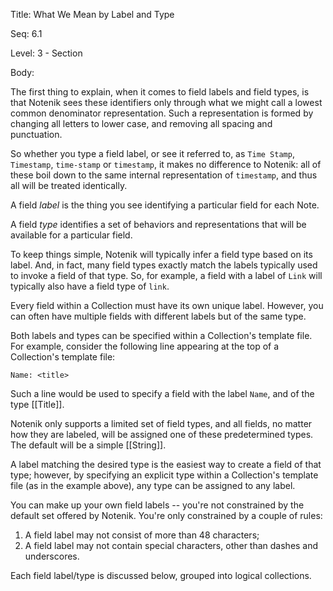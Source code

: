 Title:  What We Mean by Label and Type

Seq:    6.1

Level:  3 - Section

Body: 

The first thing to explain, when it comes to field labels and field types, is that Notenik sees these identifiers only through what we might call a lowest common denominator representation. Such a representation is formed by changing all letters to lower case, and removing all spacing and punctuation. 

So whether you type a field label, or see it referred to, as `Time Stamp`, `Timestamp`, `time-stamp` or `timestamp`, it makes no difference to Notenik: all of these boil down to the same internal representation of `timestamp`, and thus all will be treated identically.

A field *label* is the thing you see identifying a particular field for each Note. 

A field *type* identifies a set of behaviors and representations that will be available for a particular field. 

To keep things simple, Notenik will typically infer a field type based on its label. And, in fact, many field types exactly match the labels typically used to invoke a field of that type. So, for example, a field with a label of `Link` will typically also have a field type of `link`.  

Every field within a Collection must have its own unique label. However, you can often have multiple fields with different labels but of the same type. 

Both labels and types can be specified within a Collection's template file. For example, consider the following line appearing at the top of a Collection's template file: 

```
Name: <title>
```

Such a line would be used to specify a field with the label `Name`, and of the type [[Title]]. 

Notenik only supports a limited set of field types, and all fields, no matter how they are labeled, will be assigned one of these predetermined types. The default will be a simple [[String]].

A label matching the desired type is the easiest way to create a field of that type; however, by specifying an explicit type within a Collection's template file (as in the example above), any type can be assigned to any label. 

You can make up your own field labels -- you're not constrained by the default set offered by Notenik. You're only constrained by a couple of rules:

1. A field label may not consist of more than 48 characters; 
2. A field label may not contain special characters, other than dashes and underscores.

Each field label/type is discussed below, grouped into logical collections.
